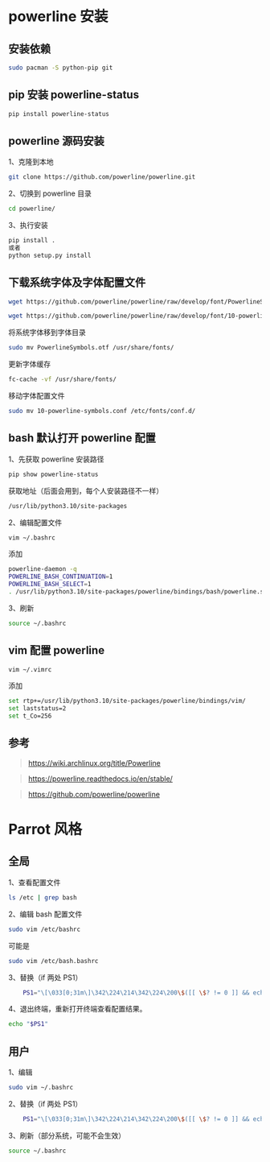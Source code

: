 # powerline 安装

## 安装依赖

```sh
sudo pacman -S python-pip git
```

## pip 安装 powerline-status

```sh
pip install powerline-status
```

## powerline 源码安装

1、克隆到本地

```sh
git clone https://github.com/powerline/powerline.git
```

2、切换到 powerline 目录

```sh
cd powerline/
```

3、执行安装

```sh
pip install .
或者
python setup.py install
```

## 下载系统字体及字体配置文件

```sh
wget https://github.com/powerline/powerline/raw/develop/font/PowerlineSymbols.otf
```

```sh
wget https://github.com/powerline/powerline/raw/develop/font/10-powerline-symbols.conf
```

将系统字体移到字体目录

```sh
sudo mv PowerlineSymbols.otf /usr/share/fonts/
```

更新字体缓存

```sh
fc-cache -vf /usr/share/fonts/
```

移动字体配置文件

```sh
sudo mv 10-powerline-symbols.conf /etc/fonts/conf.d/
```

## bash 默认打开 powerline 配置

1、先获取 powerline 安装路径

```sh
pip show powerline-status
```

获取地址（后面会用到，每个人安装路径不一样）

```sh
/usr/lib/python3.10/site-packages
```

2、编辑配置文件

```sh
vim ~/.bashrc
```

添加

```sh
powerline-daemon -q
POWERLINE_BASH_CONTINUATION=1
POWERLINE_BASH_SELECT=1
. /usr/lib/python3.10/site-packages/powerline/bindings/bash/powerline.sh
```

3、刷新

```sh
source ~/.bashrc
```

## vim 配置 powerline

```sh
vim ~/.vimrc
```

添加

```sh
set rtp+=/usr/lib/python3.10/site-packages/powerline/bindings/vim/
set laststatus=2
set t_Co=256
```

## 参考

> https://wiki.archlinux.org/title/Powerline

> https://powerline.readthedocs.io/en/stable/

> https://github.com/powerline/powerline

# Parrot 风格

## 全局

1、查看配置文件

```sh
ls /etc | grep bash
```

2、编辑 bash 配置文件

```sh
sudo vim /etc/bashrc
```

可能是

```sh
sudo vim /etc/bash.bashrc
```

3、替换（if 两处 PS1）

```sh
    PS1="\[\033[0;31m\]\342\224\214\342\224\200\$([[ \$? != 0 ]] && echo \"[\[\033[0;37m\]\342\234\227\[\033[0;31m\]]\342\224\200\")[$(if [[ ${EUID} == 0 ]]; then echo '\[\033[01;31m\]root\[\033[01;33m\]@\[\033[01;96m\]\h'; else echo '\[\033[0;39m\]\u\[\033[01;33m\]@\[\033[01;96m\]\h'; fi)\[\033[0;31m\]]\342\224\200[\[\033[0;32m\]\w\[\033[0;31m\]]\n\[\033[0;31m\]\342\224\224\342\224\200\342\224\200\342\225\274 \[\033[0m\]\[\e[01;33m\]\\$\[\e[0m\]"
```

4、退出终端，重新打开终端查看配置结果。

```sh
echo "$PS1" 
```

## 用户

1、编辑

```sh
sudo vim ~/.bashrc
```

2、替换（if 两处 PS1）

```sh
    PS1="\[\033[0;31m\]\342\224\214\342\224\200\$([[ \$? != 0 ]] && echo \"[\[\033[0;37m\]\342\234\227\[\033[0;31m\]]\342\224\200\")[$(if [[ ${EUID} == 0 ]]; then echo '\[\033[01;31m\]root\[\033[01;33m\]@\[\033[01;96m\]\h'; else echo '\[\033[0;39m\]\u\[\033[01;33m\]@\[\033[01;96m\]\h'; fi)\[\033[0;31m\]]\342\224\200[\[\033[0;32m\]\w\[\033[0;31m\]]\n\[\033[0;31m\]\342\224\224\342\224\200\342\224\200\342\225\274 \[\033[0m\]\[\e[01;33m\]\\$\[\e[0m\]"
```

3、刷新（部分系统，可能不会生效）

```sh
source ~/.bashrc
```
